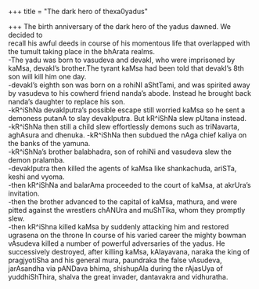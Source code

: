 +++
title = "The dark hero of thexa0yadus"

+++
The birth anniversary of the dark hero of the yadus dawned. We decided
to  
recall his awful deeds in course of his momentous life that overlapped
with the tumult taking place in the bhArata realms.  
\-The yadu was born to vasudeva and devakI, who were imprisoned by
kaMsa, devakI’s brother.The tyrant kaMsa had been told that devakI’s 8th
son will kill him one day.  
\-devakI’s eighth son was born on a rohiNI aShtTami, and was spirited
away by vasudeva to his cowherd friend nanda’s abode. Instead he brought
back nanda’s daughter to replace his son.  
\-kR^iShNa devakIputra’s possible escape still worried kaMsa so he sent
a demoness putanA to slay devakIputra. But kR^iShNa slew pUtana
instead.  
\-kR^iShNa then still a child slew effortlessly demons such as
triNavarta, aghAsura and dhenuka. -kR^iShNa then subdued the nAga chief
kaliya on the banks of the yamuna.  
\-kR^iShNa’s brother balabhadra, son of rohiNi and vasudeva slew the
demon pralamba.  
\-devakIputra then killed the agents of kaMsa like shankachuda, ariSTa,
keshi and vyoma.  
\-then kR^iShNa and balarAma proceeded to the court of kaMsa, at
akrUra’s invitation.  
\-then the brother advanced to the capital of kaMsa, mathura, and were
pitted against the wrestlers chANUra and muShTika, whom they promptly
slew.  
\-then kR^iShna killed kaMsa by suddenly attacking him and restored
ugrasena on the throne In course of his varied career the mighty bowman
vAsudeva killed a number of powerful adversaries of the yadus. He
successively destroyed, after killing kaMsa, kAlayavana, naraka the king
of pragjyotiSha and his general mura, paundraka the false vAsudeva,
jarAsandha via pANDava bhima, shishupAla during the rAjasUya of
yuddhiShThira, shalva the great invader, dantavakra and vidhuratha.
